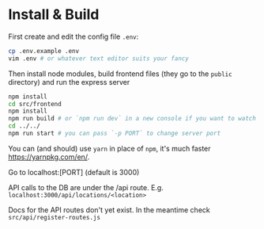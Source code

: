 # Install & Build

First create and edit the config file `.env`:
```bash
cp .env.example .env
vim .env # or whatever text editor suits your fancy
```

Then install node modules, build frontend files (they go to the `public` directory) and run the express server

```bash
npm install
cd src/frontend
npm install
npm run build # or `npm run dev` in a new console if you want to watch the frontend src for changes
cd ../../
npm run start # you can pass `-p PORT` to change server port
```

You can (and should) use `yarn` in place of `npm`, it's much faster https://yarnpkg.com/en/.

Go to localhost:[PORT] (default is 3000)

API calls to the DB are under the /api route. E.g. `localhost:3000/api/locations/<location>`

Docs for the API routes don't yet exist. In the meantime check `src/api/register-routes.js`